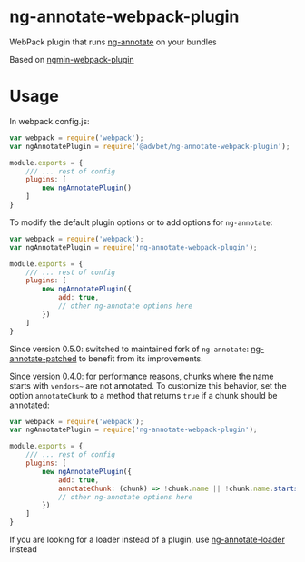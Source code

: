 ng-annotate-webpack-plugin
==========================

WebPack plugin that runs [ng-annotate](https://github.com/olov/ng-annotate) on your bundles

Based on [ngmin-webpack-plugin](https://github.com/jeffling/ngmin-webpack-plugin)

# Usage
In webpack.config.js:
```javascript
var webpack = require('webpack');
var ngAnnotatePlugin = require('@advbet/ng-annotate-webpack-plugin');

module.exports = {
    /// ... rest of config
    plugins: [
        new ngAnnotatePlugin()
    ]
}
```
To modify the default plugin options or to add options for `ng-annotate`:
```javascript
var webpack = require('webpack');
var ngAnnotatePlugin = require('ng-annotate-webpack-plugin');

module.exports = {
    /// ... rest of config
    plugins: [
        new ngAnnotatePlugin({
            add: true,
            // other ng-annotate options here
        })
    ]
}
```

Since version 0.5.0: switched to maintained fork of `ng-annotate`: [ng-annotate-patched](https://github.com/bluetech/ng-annotate-patched) to benefit from its improvements.


Since version 0.4.0: for performance reasons, chunks where the name starts with `vendors~` are not
annotated. To customize this behavior, set the option `annotateChunk` to a method that returns
`true` if a chunk should be annotated:

```javascript
var webpack = require('webpack');
var ngAnnotatePlugin = require('ng-annotate-webpack-plugin');

module.exports = {
    /// ... rest of config
    plugins: [
        new ngAnnotatePlugin({
            add: true,
            annotateChunk: (chunk) => !chunk.name || !chunk.name.startsWith("vendors~"),
            // other ng-annotate options here
        })
    ]
}
```

If you are looking for a loader instead of a plugin, use [ng-annotate-loader](https://github.com/huston007/ng-annotate-loader) instead

